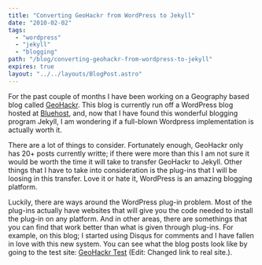 ```yaml
---
title: "Converting GeoHackr from WordPress to Jekyll"
date: "2010-02-02"
tags:
  - "wordpress"
  - "jekyll"
  - "blogging"
path: "/blog/converting-geohackr-from-wordpress-to-jekyll"
expires: true
layout: "../../layouts/BlogPost.astro"
---
```


For the past couple of months I have been working on a Geography based blog called [GeoHackr](http://geohackr.com/). This blog is currently run off a WordPress blog hosted at [Bluehost](http://bluehost.com/), and, now that I have found this wonderful blogging program Jekyll, I am wondering if a full-blown Wordpress implementation is actually worth it.

There are a lot of things to consider. Fortunately enough, GeoHackr only has 20+ posts currently writte; if there were more than this I am not sure it would be worth the time it will take to transfer GeoHackr to Jekyll. Other things that I have to take into consideration is the plug-ins that I will be loosing in this transfer. Love it or hate it, WordPress is an amazing blogging platform.

Luckily, there are ways around the WordPress plug-in problem. Most of the plug-ins actually have websites that will give you the code needed to install the plug-in on any platform. And in other areas, there are somethings that you can find that work better than what is given through plug-ins. For example, on this blog; I started using Disqus for comments and I have fallen in love with this new system.
You can see what the blog posts look like by going to the test site: [GeoHackr Test](http://geohackr.com/) (Edit: Changed link to real site.).
